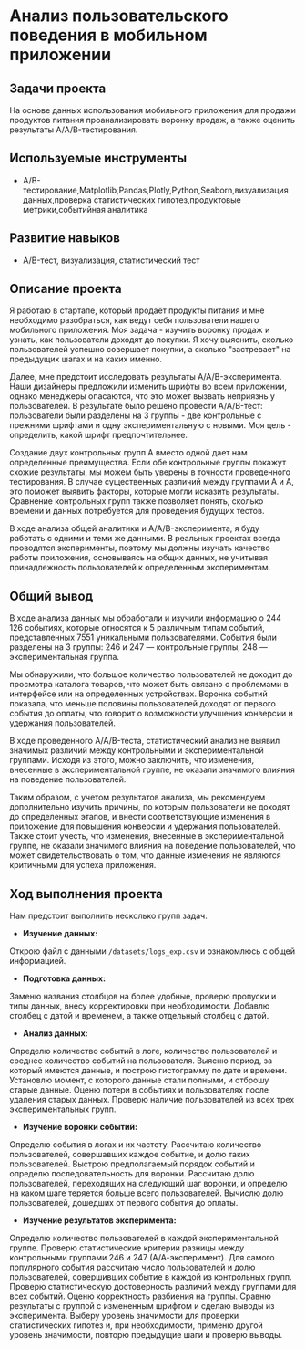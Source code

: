 # Анализ пользовательского поведения в мобильном приложении

## Задачи проекта
На основе данных использования мобильного приложения для продажи продуктов питания проанализировать воронку продаж, а также оценить результаты A/A/B-тестирования.

## Используемые инструменты
- A/B-тестирование,Matplotlib,Pandas,Plotly,Python,Seaborn,визуализация данных,проверка статистических гипотез,продуктовые метрики,событийная аналитика

## Развитие навыков
- A/B-тест, визуализация, статистический тест


## Описание проекта

Я работаю в стартапе, который продаёт продукты питания и мне необходимо разобраться, как ведут себя пользователи нашего мобильного приложения. Моя задача - изучить воронку продаж и узнать, как пользователи доходят до покупки. Я хочу выяснить, сколько пользователей успешно совершает покупки, а сколько "застревает" на предыдущих шагах и на каких именно.


Далее, мне предстоит исследовать результаты A/A/B-эксперимента. Наши дизайнеры предложили изменить шрифты во всем приложении, однако менеджеры опасаются, что это может вызвать неприязнь у пользователей. В результате было решено провести A/A/B-тест: пользователи были разделены на 3 группы - две контрольные с прежними шрифтами и одну экспериментальную с новыми. Моя цель - определить, какой шрифт предпочтительнее.


Создание двух контрольных групп A вместо одной дает нам определенные преимущества. Если обе контрольные группы покажут схожие результаты, мы можем быть уверены в точности проведенного тестирования. В случае существенных различий между группами A и A, это поможет выявить факторы, которые могли исказить результаты. Сравнение контрольных групп также позволяет понять, сколько времени и данных потребуется для проведения будущих тестов.


В ходе анализа общей аналитики и A/A/B-эксперимента, я буду работать с одними и теми же данными. В реальных проектах всегда проводятся эксперименты, поэтому мы должны изучать качество работы приложения, основываясь на общих данных, не учитывая принадлежность пользователей к определенным экспериментам.


## Общий вывод

В ходе анализа данных мы обработали и изучили информацию о 244 126 событиях, которые относятся к 5 различным типам событий, представленных 7551 уникальными пользователями. События были разделены на 3 группы: 246 и 247 — контрольные группы, 248 — экспериментальная группа.


Мы обнаружили, что большое количество пользователей не доходит до просмотра каталога товаров, что может быть связано с проблемами в интерфейсе или на определенных устройствах. Воронка событий показала, что меньше половины пользователей доходят от первого события до оплаты, что говорит о возможности улучшения конверсии и удержания пользователей.


В ходе проведенного A/A/B-теста, статистический анализ не выявил значимых различий между контрольными и экспериментальной группами. Исходя из этого, можно заключить, что изменения, внесенные в экспериментальной группе, не оказали значимого влияния на поведение пользователей.


Таким образом, с учетом результатов анализа, мы рекомендуем дополнительно изучить причины, по которым пользователи не доходят до определенных этапов, и внести соответствующие изменения в приложение для повышения конверсии и удержания пользователей. Также стоит учесть, что изменения, внесенные в экспериментальной группе, не оказали значимого влияния на поведение пользователей, что может свидетельствовать о том, что данные изменения не являются критичными для успеха приложения.


## Ход выполнения проекта
 
Нам предстоит выполнить несколько групп задач. 


- **Изучение данных:**

Открою файл с данными `/datasets/logs_exp.csv` и ознакомлюсь с общей информацией.


- **Подготовка данных:** 

Заменю названия столбцов на более удобные, проверю пропуски и типы данных, внесу корректировки при необходимости. Добавлю столбец с датой и временем, а также отдельный столбец с датой.


- **Анализ данных:** 

Определю количество событий в логе, количество пользователей и среднее количество событий на пользователя. Выясню период, за который имеются данные, и построю гистограмму по дате и времени. Установлю момент, с которого данные стали полными, и отброшу старые данные. Оценю потери в событиях и пользователях после удаления старых данных. Проверю наличие пользователей из всех трех экспериментальных групп.


- **Изучение воронки событий:**

Определю события в логах и их частоту. Рассчитаю количество пользователей, совершавших каждое событие, и долю таких пользователей. Выстрою предполагаемый порядок событий и определю последовательность для воронки. Рассчитаю долю пользователей, переходящих на следующий шаг воронки, и определю на каком шаге теряется больше всего пользователей. Вычислю долю пользователей, дошедших от первого события до оплаты.


- **Изучение результатов эксперимента:**


Определю количество пользователей в каждой экспериментальной группе. Проверю статистические критерии разницы между контрольными группами 246 и 247 (А/А-эксперимент). Для самого популярного события рассчитаю число пользователей и долю пользователей, совершивших событие в каждой из контрольных групп. Проверю статистическую достоверность различий между группами для всех событий. Оценю корректность разбиения на группы. Сравню результаты с группой с измененным шрифтом и сделаю выводы из эксперимента. Выберу уровень значимости для проверки статистических гипотез и, при необходимости, применю другой уровень значимости, повторю предыдущие шаги и проверю выводы.



